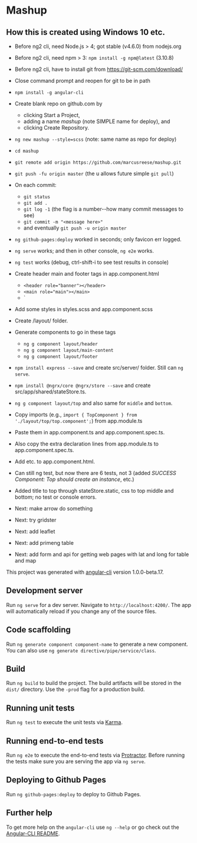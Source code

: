 # Mashup

## How this is created using Windows 10 etc.

  * Before ng2 cli, need Node.js > 4; got stable (v4.6.0) from nodejs.org
  * Before ng2 cli, need npm > 3: `npm install -g npm@latest` (3.10.8)
  * Before ng2 cli, have to install git from https://git-scm.com/download/
  * Close command prompt and reopen for git to be in path
  * `npm install -g angular-cli`
  * Create blank repo on github.com by
    * clicking Start a Project,
    * adding a name *mashup* (note SIMPLE name for deploy), and 
    * clicking Create Repository.
  * `ng new mashup --style=scss` (note: same name as repo for deploy)
  * `cd mashup`
  * `git remote add origin https://github.com/marcusreese/mashup.git`
  * `git push -fu origin master` (the u allows future simple `git pull`)
  * On each commit:
    * `git status`
    * `git add .`
    * `git log -1` (the flag is a number--how many commit messages to see)
    * `git commit -m "<message here>"`
    * and eventually `git push -u origin master`
  * `ng github-pages:deploy` worked in seconds; only favicon err logged.
  * `ng serve` works; and then in other console, `ng e2e` works.
  * `ng test` works (debug, ctrl-shift-i to see test results in console)
  * Create header main and footer tags in app.component.html
    * `<header role="banner"></header>`
    * `<main role="main"></main>`
    * `<footer role="contentinfo"></footer>
  * Add some styles in styles.scss and app.component.scss
  * Create /layout/ folder.
  * Generate components to go in these tags
    * `ng g component layout/header`
    * `ng g component layout/main-content`
    * `ng g component layout/footer`
 
  

  
  
  * `npm install express --save` and create src/server/ folder. Still can `ng serve`.
  * `npm install @ngrx/core @ngrx/store --save` and create src/app/shared/stateStore.ts.
  * `ng g component layout/top` and also same for `middle` and `bottom`. 
  * Copy imports (e.g., `import { TopComponent } from './layout/top/top.component';`) from app.module.ts
  * Paste them in app.component.ts and app.component.spec.ts.
  * Also copy the extra declaration lines from app.module.ts to app.component.spec.ts.
  * Add <app-top></app-top> etc. to app.component.html.
  * Can still ng test, but now there are 6 tests, not 3 (added *SUCCESS Component: Top should create an instance*, etc.)
  * Added title to top through stateStore.static, css to top middle and bottom; no test or console errors.
  * Next: make arrow do something
  * Next: try gridster
  * Next: add leaflet
  * Next: add primeng table
  * Next: add form and api for getting web pages with lat and long for table and map
  



This project was generated with [angular-cli](https://github.com/angular/angular-cli) version 1.0.0-beta.17.

## Development server
Run `ng serve` for a dev server. Navigate to `http://localhost:4200/`. The app will automatically reload if you change any of the source files.

## Code scaffolding

Run `ng generate component component-name` to generate a new component. You can also use `ng generate directive/pipe/service/class`.

## Build

Run `ng build` to build the project. The build artifacts will be stored in the `dist/` directory. Use the `-prod` flag for a production build.

## Running unit tests

Run `ng test` to execute the unit tests via [Karma](https://karma-runner.github.io).

## Running end-to-end tests

Run `ng e2e` to execute the end-to-end tests via [Protractor](http://www.protractortest.org/). 
Before running the tests make sure you are serving the app via `ng serve`.

## Deploying to Github Pages

Run `ng github-pages:deploy` to deploy to Github Pages.

## Further help

To get more help on the `angular-cli` use `ng --help` or go check out the [Angular-CLI README](https://github.com/angular/angular-cli/blob/master/README.md).
